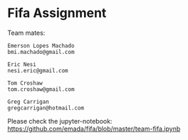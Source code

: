 # Fifa Assignment

Team mates:

    Emerson Lopes Machado
    bmi.machado@gmail.com

    Eric Nesi
    nesi.eric@gmail.com

    Tom Croshaw
    tom.croshaw@gmail.com

    Greg Carrigan
    gregcarrigan@hotmail.com 
 
 Please check the jupyter-notebook: https://github.com/emada/fifa/blob/master/team-fifa.ipynb
 
